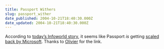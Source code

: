 ```yaml
---
title: Passport Withers
slug: passport_wither
date_published: 2004-10-21T18:40:30.000Z
date_updated: 2004-10-21T18:40:30.000Z
---
```


According to [today’s Infoworld story](http://www.infoworld.com/article/04/10/20/HNmsppscaleback_1.html), it seems like Passport *is* getting [scaled back by Microsoft](/2004/10/17/wither_passport). Thanks to [Olivier](http://www.oliviertravers.com/) for the link.
